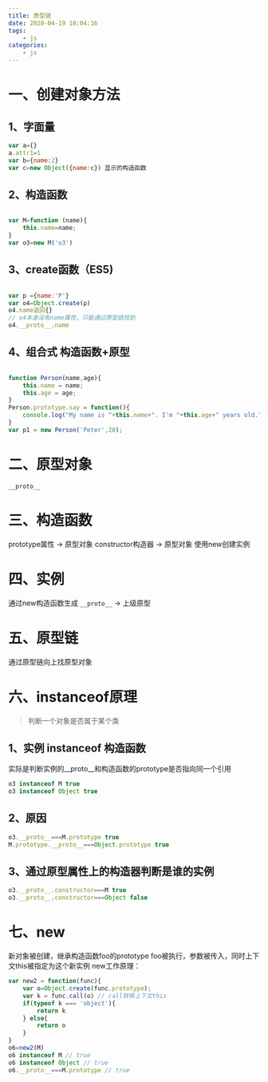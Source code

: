 ```yaml
---
title: 原型链
date: 2020-04-19 18:04:16
tags:
    - js
categories:
    - js
---
```


# 一、创建对象方法

## 1、字面量
```js
var a={}
a.attr1=1
var b={name:2}
var c=new Object({name:c}) 显示的构造函数
```
## 2、构造函数
```javascript

var M=function (name){
    this.name=name;
}
var o3=new M('o3')
```
## 3、create函数（ES5)
```javascript

var p ={name:'P'}
var o4=Object.create(p)
o4.name返回{}
// o4本身没有name属性，只能通过原型链找到
o4.__proto__.name
```
## 4、组合式 构造函数+原型
```javascript

function Person(name,age){
    this.name = name;
    this.age = age;
}
Person.prototype.say = function(){
    console.log("My name is "+this.name+". I'm "+this.age+" years old.");
}
var p1 = new Person('Peter',20);
```

# 二、原型对象
`__proto__`


# 三、构造函数
prototype属性	-> 原型对象
constructor构造器	-> 原型对象
使用new创建实例
# 四、实例
通过new构造函数生成
`__proto__`	-> 上级原型

# 五、原型链
通过原型链向上找原型对象

# 六、instanceof原理

> 判断一个对象是否属于某个类
## 1、实例 instanceof 构造函数
实际是判断实例的__proto__和构造函数的prototype是否指向同一个引用
```js
o3 instanceof M true
o3 instanceof Object true
```
## 2、原因
```js
o3.__proto__===M.prototype true
M.prototype.__proto__===Object.prototype true
```
## 3、通过原型属性上的构造器判断是谁的实例
```js
o3.__proto__.constructor===M true
o3.__proto__.constructor===Object false
```

# 七、new
新对象被创建，继承构造函数foo的prototype
foo被执行，参数被传入，同时上下文this被指定为这个新实例
new工作原理：
```javascript
var new2 = function(func){
    var o=Object.create(func.prototype);
    var k = func.call(o) // call转移上下文this
    if(typeof k === 'object'){
        return k
    } else{
        return o
    }
}
o6=new2(M)
o6 instanceof M // true
o6 instanceof Object // true
o6.__proto__===M.prototype // true
```